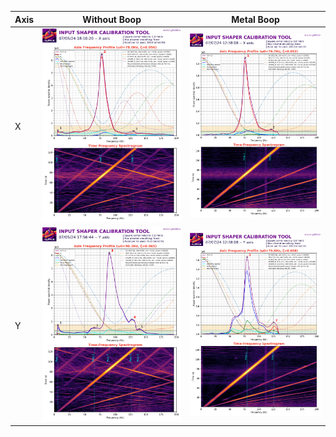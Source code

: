 Axis | Without Boop | Metal Boop
-----|--------------|-----------
X | ![bt02-noboop-x](./inputshaper_20240705_181020_X.png) | ![bt02-metal-x](./inputshaper_20240707_123808_X.png)
Y | ![bt02-noboop-y](./inputshaper_20240705_175644_Y.png) | ![bt02-metal-y](./inputshaper_20240707_123808_Y.png)
